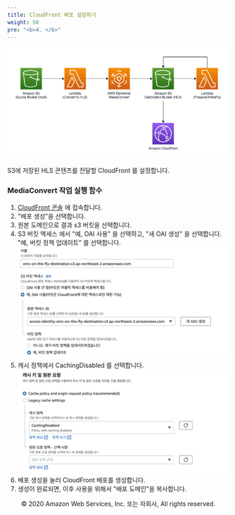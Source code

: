 ```yaml
---
title: CloudFront 배포 설정하기
weight: 50
pre: "<b>4. </b>"
---
```



![Diagram](images/diagram.png)

S3에 저장된 HLS 콘텐츠를 전달할 CloudFront 를 설정합니다.

### MediaConvert 작업 실행 함수
1. [CloudFront 콘솔](https://console.aws.amazon.com/cloudfront) 에 접속합니다.
1. "배포 생성"을 선택합니다.
1. 원본 도메인으로 결과 s3 버킷을 선택합니다.
1. S3 버킷 엑세스 에서 "예, OAI 사용" 을 선택하고, "새 OAI 생성" 을 선택합니다. "예, 버킷 정책 업데이트" 를 선택합니다. ![Diagram](images/ko/cf1.png)
1. 캐시 정책에서 CachingDisabled 를 선택합니다.  ![Diagram](images/ko/cf2.png)
1. 배포 생성을 눌러 CloudFront 배포를 생성합니다.
1. 생성이 완료되면, 이후 사용을 위해서 "배포 도메인"을 복사합니다.


<p align="center">
© 2020 Amazon Web Services, Inc. 또는 자회사, All rights reserved.
</p>


